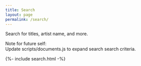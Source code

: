```yaml
---
title: Search
layout: page
permalink: /search/
---
```


Search for titles, artist name, and more. 

Note for future self:   
Update scripts/documents.js to expand search search criteria. 

{%- include search.html -%}
